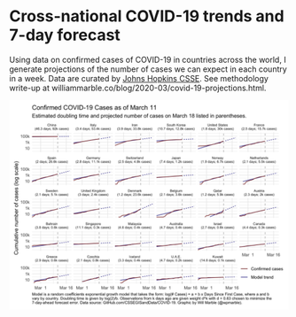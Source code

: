 # Cross-national COVID-19 trends and 7-day forecast

Using data on confirmed cases of COVID-19 in countries across the world, I generate projections of the number of cases we can expect in each country in a week. Data are curated by [Johns Hopkins CSSE](https://github.com/CSSEGISandData). See methodology write-up at williammarble.co/blog/2020-03/covid-19-projections.html. 

![](figs/cases_current.png)

